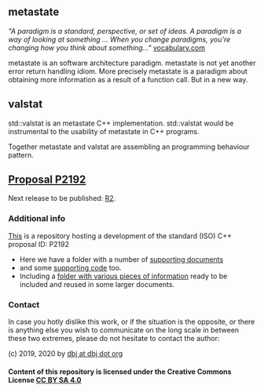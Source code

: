 

## metastate

*"A paradigm is a standard, perspective, or set of ideas. A paradigm is a way of looking at something ... When you change paradigms, you're changing how you think about something..."* [vocabulary.com](https://www.vocabulary.com/dictionary/paradigm)

metastate is an software architecture paradigm. metastate is not yet another error return handling idiom. More precisely metastate is a paradigm about obtaining more information as a result of a function call. But in a new way.

##  valstat

std::valstat is an metastate C++ implementation. std::valstat would be instrumental to the usability of metastate in C++ programs. 

Together metastate and valstat are assembling an programming behaviour pattern.

## [Proposal P2192](.P2192R1.md)

Next release to be published: [R2](.P2192R2.md).

### Additional info

[This](https://gitlab.com/dbjdbj/valstat) is a repository hosting a development of the standard (ISO) C++ proposal ID: P2192 


- Here we have a folder with a number of [supporting documents](./supporting_documents/) 
- and some [supporting code](./code/) too. 
- Including a [folder with various pieces of information](./parts/) ready to be included and reused in some larger documents.

### Contact

In case you hotly dislike this work, or if the situation is the opposite, or there is anything else you wish to communicate on the long scale in between these two extremes, please do not hesitate to contact the author:

(c) 2019, 2020 by [dbj at dbj dot org](mailto:dbj@dbj.org)

#### Content of this repository is licensed under the Creative Commons License [CC BY SA 4.0](LICENSE.md)



